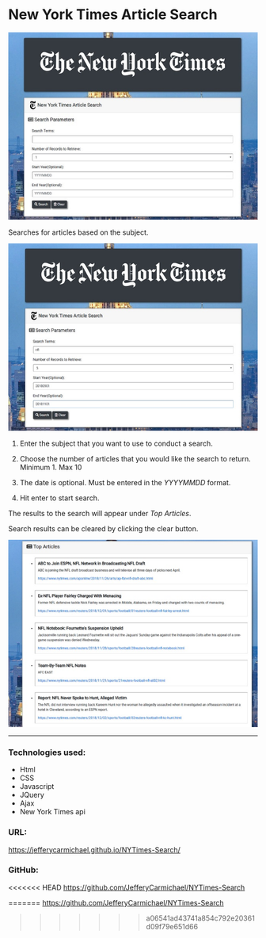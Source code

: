 # New York Times Article Search


![NYT Front page](/assets/images/nyt.jpg)

Searches for articles based on the subject.

![NYT Front page](/assets/images/nyt2.jpg)


1. Enter the subject that you want to use to conduct a search.

2. Choose the number of articles that you would like the search to return.  Minimum 1. Max 10

3. The date is optional.  Must be entered in the *YYYYMMDD*  format.

4. Hit enter to start search.  

The results to the search will appear under *Top Articles*.

Search results can be cleared by clicking the clear button.

![NYT Front page](/assets/images/nyt3.jpg)


---
### Technologies used:

* Html
* CSS
* Javascript
* JQuery
* Ajax
* New York Times api

### URL:
https://jefferycarmichael.github.io/NYTimes-Search/

### GitHub:
<<<<<<< HEAD
https://github.com/JefferyCarmichael/NYTimes-Search

=======
https://github.com/JefferyCarmichael/NYTimes-Search
>>>>>>> a06541ad43741a854c792e20361d09f79e651d66
